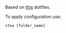 Based on [this](https://github.com/rbnis/dotfiles) dotfiles.

To apply configuration use:

```
stow [folder_name]
```
